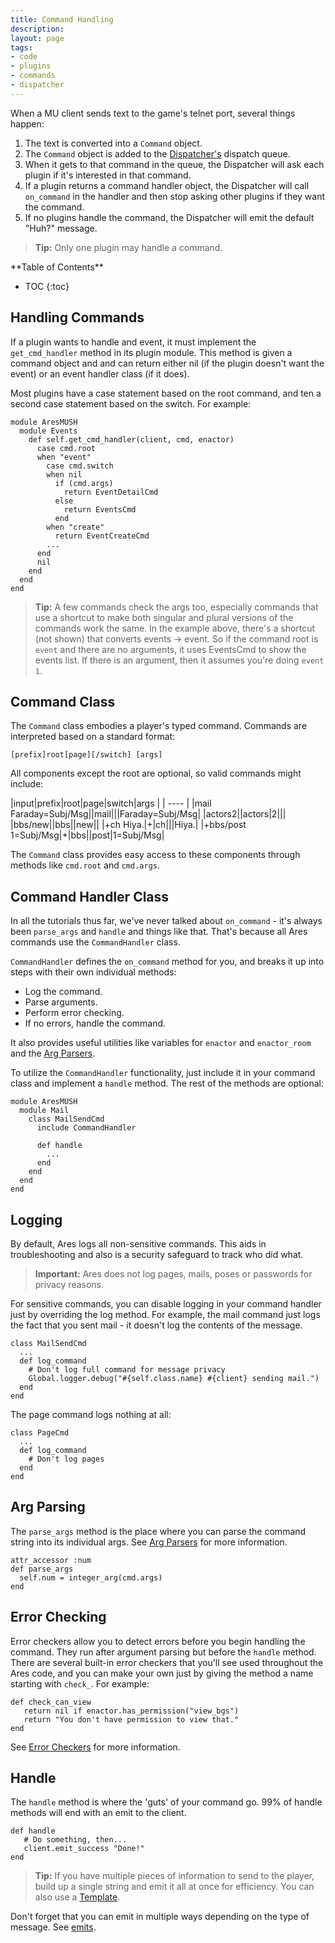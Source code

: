 ```yaml
---
title: Command Handling
description:
layout: page
tags: 
- code
- plugins
- commands
- dispatcher
---
```


When a MU client sends text to the game's telnet port, several things happen:

1. The text is converted into a `Command` object.
2. The `Command` object is added to the [Dispatcher's](/tutorials/code/dispatcher) dispatch queue.  
3. When it gets to that command in the queue, the Dispatcher will ask each plugin if it's interested in that command.  
4. If a plugin returns a command handler object, the Dispatcher will call `on_command` in the handler and then stop asking other plugins if they want the command.  
5. If no plugins handle the command, the Dispatcher will emit the default "Huh?" message.

> <i class="fa fa-info-circle"></i> **Tip:** Only one plugin may handle a command.

<div id="inline_toc" markdown="1">
**Table of Contents**

* TOC
{:toc}
</div>

## Handling Commands

If a plugin wants to handle and event, it must implement the `get_cmd_handler` method in its plugin module.  This method is given a command object and  and can return either nil (if the plugin doesn't want the event) or an event handler class (if it does).

Most plugins have a case statement based on the root command, and ten a second case statement based on the switch.  For example:

    module AresMUSH
      module Events
        def self.get_cmd_handler(client, cmd, enactor)
          case cmd.root
          when "event"
            case cmd.switch
            when nil
              if (cmd.args)
                return EventDetailCmd
              else
                return EventsCmd
              end
            when "create"
              return EventCreateCmd
            ...
          end
          nil
        end
      end
    end

> <i class="fa fa-info-circle"></i> **Tip:** A few commands check the args too, especially commands that use a shortcut to make both singular and plural versions of the commands work the same.  In the example above, there's a shortcut (not shown) that converts events -> event.  So if the command root is `event` and there are no arguments, it uses EventsCmd to show the events list.  If there is an argument, then it assumes you're doing `event 1`.

## Command Class

The `Command` class embodies a player's typed command.  Commands are interpreted based on a standard format:

    [prefix]root[page][/switch] [args]

All components except the root are optional, so valid commands might include:

|input|prefix|root|page|switch|args |
| ---- |
|mail Faraday=Subj/Msg||mail|||Faraday=Subj/Msg|
|actors2||actors|2|||
|bbs/new||bbs||new||
|+ch Hiya.|+|ch|||Hiya.|
|+bbs/post 1=Subj/Msg|+|bbs||post|1=Subj/Msg|

The `Command` class provides easy access to these components through methods like `cmd.root` and `cmd.args`.

## Command Handler Class

In all the tutorials thus far, we've never talked about `on_command` - it's always been `parse_args` and `handle` and things like that.  That's because all Ares commands use the `CommandHandler` class.

`CommandHandler` defines the `on_command` method for you, and breaks it up into steps with their own individual methods:

* Log the command.
* Parse arguments.
* Perform error checking.
* If no errors, handle the command.

It also provides useful utilities like variables for `enactor` and `enactor_room` and the [Arg Parsers](/tutorials/code/arg-parsers).

To utilize the `CommandHandler` functionality, just include it in your command class and implement a `handle` method.  The rest of the methods are optional:

    module AresMUSH
      module Mail
        class MailSendCmd
          include CommandHandler
          
          def handle
            ...
          end
        end
      end
    end

## Logging

By default, Ares logs all non-sensitive commands.  This aids in troubleshooting and also is a security safeguard to track who did what.

> <i class="fa fa-exclamation-triangle"></i> **Important:** Ares does not log pages, mails, poses or passwords for privacy reasons.

For sensitive commands, you can disable logging in your command handler just by overriding the log method.  For example, the mail command just logs the fact that you sent mail - it doesn't log the contents of the message.

    class MailSendCmd
      ...
      def log_command
        # Don't log full command for message privacy
        Global.logger.debug("#{self.class.name} #{client} sending mail.")
      end
    end

The page command logs nothing at all:

    class PageCmd
      ...
      def log_command
        # Don't log pages
      end
    end

## Arg Parsing

The `parse_args` method is the place where you can parse the command string into its individual args.  See [Arg Parsers](/tutorials/code/arg-parsing) for more information.

    attr_accessor :num
    def parse_args
      self.num = integer_arg(cmd.args)
    end

## Error Checking

Error checkers allow you to detect errors before you begin handling the command.  They run after argument parsing but before the `handle` method.   There are several built-in error checkers that you'll see used throughout the Ares code, and you can make your own just by giving the method a name starting with `check_`.  For example:

    def check_can_view
       return nil if enactor.has_permission("view_bgs")
       return "You don't have permission to view that."
    end

See [Error Checkers](/tutorials/code/error-checkers) for more information.

## Handle

The `handle` method is where the 'guts' of your command go. 99% of handle methods will end with an emit to the client.

    def handle
       # Do something, then...
       client.emit_success "Done!"
    end

> <i class="fa fa-info-circle"></i> **Tip:** If you have multiple pieces of information to send to the player, build up a single string and emit it all at once for efficiency.  You can also use a [Template](/tutorials/code/templates).

Don't forget that you can emit in multiple ways depending on the type of message.  See [emits](/tutorials/quickstart/emits).